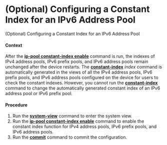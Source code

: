 (Optional) Configuring a Constant Index for an IPv6 Address Pool
================================================================

(Optional) Configuring a Constant Index for an IPv6 Address Pool

#### Context

After the [**ip-pool constant-index enable**](cmdqueryname=ip-pool+constant-index+enable) command is run, the indexes of IPv4 address pools, IPv6 prefix pools, and IPv6 address pools remain unchanged after the device restarts. The [**constant-index**](cmdqueryname=constant-index) *index* command is automatically generated in the views of all the IPv4 address pools, IPv6 prefix pools, and IPv6 address pools configured on the device for users to check the constant indexes. However, you cannot run the [**constant-index**](cmdqueryname=constant-index) command to change the automatically generated constant index of an IPv6 address pool or IPv6 prefix pool.


#### Procedure

1. Run the [**system-view**](cmdqueryname=system-view) command to enter the system view.
2. Run the [**ip-pool constant-index enable**](cmdqueryname=ip-pool+constant-index+enable) command to enable the constant index function for IPv4 address pools, IPv6 prefix pools, and IPv6 address pools.
3. Run the [**commit**](cmdqueryname=commit) command to commit the configuration.
